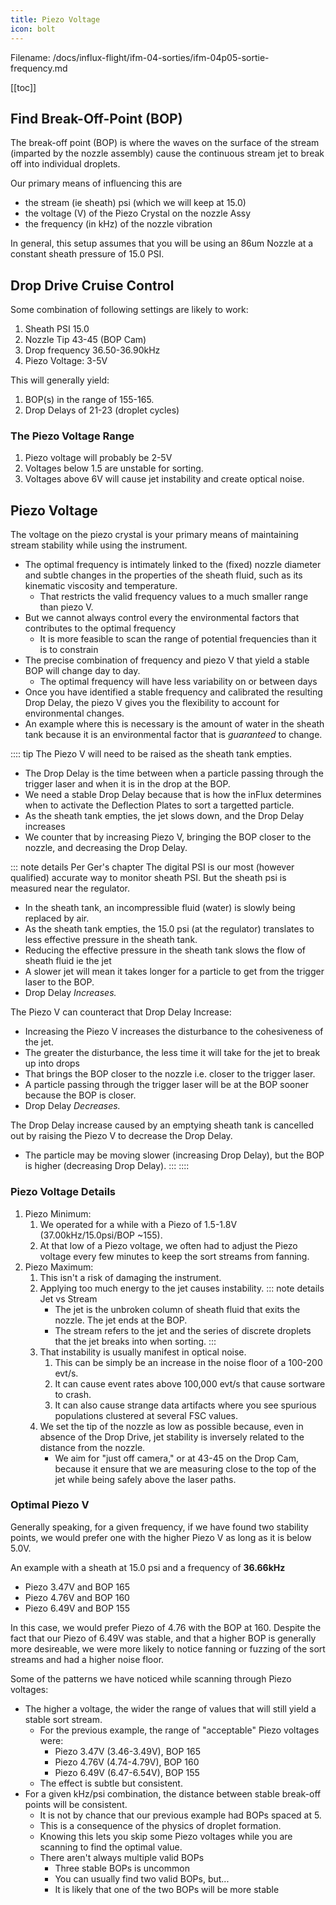 ```yaml
---
title: Piezo Voltage
icon: bolt
---
```


Filename: /docs/influx-flight/ifm-04-sorties/ifm-04p05-sortie-frequency.md

<!-- Reference Links -->
<!-- Usage -->
<!-- [img-label]: ./assets/filename.png -->
<!-- ![Caption Text][img-label] -->
<!-- Assets -->

<!-- URLs -->

<!-- End Ref Links -->


[[toc]]



## Find Break-Off-Point (BOP)

The break-off point (BOP) is where the waves on the surface of the stream (imparted by the nozzle assembly) cause the continuous stream jet to break off into individual droplets. 

Our primary means of influencing this are 
-   the stream (ie sheath) psi (which we will keep at 15.0)
-   the voltage (V) of the Piezo Crystal on the nozzle Assy 
-   the frequency (in kHz) of the nozzle vibration 

In general, this setup assumes that you will be using an 86um Nozzle at a constant sheath pressure of 15.0 PSI. 

## Drop Drive Cruise Control

Some combination of following settings are likely to work:
1.  Sheath PSI 15.0
2.  Nozzle Tip 43-45 (BOP Cam)
2.  Drop frequency 36.50-36.90kHz
3.  Piezo Voltage: 3-5V

This will generally yield:
1.  BOP(s) in the range of 155-165.
2.  Drop Delays of 21-23 (droplet cycles)

### The Piezo Voltage Range

1.  Piezo voltage will probably be 2-5V
2.  Voltages below 1.5 are unstable for sorting.
3.  Voltages above 6V will cause jet instability and create optical noise.

## Piezo Voltage

The voltage on the piezo crystal is your primary means of maintaining stream stability while using the instrument.
-   The optimal frequency is intimately linked  to the (fixed) nozzle diameter and subtle changes in the properties of the sheath fluid, such as its kinematic viscosity and temperature. 
    -   That restricts the valid frequency values to a much smaller range than piezo V.
-   But we cannot always control every the environmental factors that contributes to the optimal frequency
    -   It is more feasible to scan the range of potential frequencies than it is to constrain 
-   The precise combination of frequency and piezo V that yield a stable BOP will change day to day.
    -   The optimal frequency will have less variability on or between days
-   Once you have identified a stable frequency and calibrated the resulting Drop Delay, the piezo V gives you the flexibility to account for environmental changes.
-   An example where this is necessary is the amount of water in the sheath tank because it is an environmental factor that is *guaranteed* to change.

:::: tip The Piezo V will need to be raised as the sheath tank empties.

-   The Drop Delay is the time between when a particle passing through the trigger laser and when it is in the drop at the BOP.
-   We need a stable Drop Delay because that is how the inFlux determines when to activate the Deflection Plates to sort a targetted particle.
-   As the sheath tank empties, the jet slows down, and the Drop Delay increases
-   We counter that by increasing Piezo V, bringing the BOP closer to the nozzle, and decreasing the Drop Delay.

::: note details Per Ger's chapter
The digital PSI is our most (however qualified) accurate way to monitor sheath PSI. But the sheath psi is measured near the regulator. 
-   In the sheath tank, an incompressible fluid (water) is slowly being replaced by air. 
-   As the sheath tank empties,  the 15.0 psi (at the regulator) translates to less effective pressure in the sheath tank. 
-   Reducing the effective pressure in the sheath tank slows the flow of sheath fluid ie the jet
-   A slower jet will mean it takes longer for a particle to get from the trigger laser to the BOP.
-   Drop Delay *Increases.*

The Piezo V can counteract that Drop Delay Increase:
-   Increasing the Piezo V increases the disturbance to the cohesiveness of the jet.
-   The greater the disturbance, the less time it will take for the jet to break up into drops
-   That brings the BOP closer to the nozzle i.e. closer to the trigger laser.
-   A particle passing through the trigger laser will be at the BOP sooner because the BOP is closer.
-   Drop Delay *Decreases.*

The Drop Delay increase caused by an emptying sheath tank is cancelled out by raising the Piezo V to decrease the Drop Delay.
-   The particle may be moving slower (increasing Drop Delay), but the BOP is higher (decreasing Drop Delay).
:::
::::


### Piezo Voltage Details

1.  Piezo Minimum:
    1.  We operated for a while with a Piezo of 1.5-1.8V (37.00kHz/15.0psi/BOP ~155).
    2.  At that low of a Piezo voltage, we often had to adjust the Piezo voltage every few minutes to keep the sort streams from fanning.
3.  Piezo Maximum:
    1.  This isn't a risk of damaging the instrument. 
    2.  Applying too much energy to the jet causes instability.
        ::: note details Jet vs Stream
        -   The jet is the unbroken column of sheath fluid that exits the nozzle. The jet ends at the BOP. 
        -   The stream refers to the jet and the series of discrete droplets that the jet breaks into when sorting.
        :::
    3.  That instability is usually manifest in optical noise.
        1.  This can be simply be an increase in the noise floor of a 100-200 evt/s.
        2.  It can cause event rates above 100,000 evt/s that cause sortware to crash.
        3.  It can also cause strange data artifacts where you see spurious populations clustered at several FSC values.
    4.  We set the tip of the nozzle as low as possible because, even in absence of the Drop Drive, jet stability is inversely related to the distance from the nozzle.
        -   We aim for "just off camera," or at 43-45 on the Drop Cam, because it ensure that we are measuring close to the top of the jet while being safely above the laser paths.

### Optimal Piezo V

Generally speaking, for a given frequency, if we have found two stability points, we would prefer one with the higher Piezo V as long as it is below 5.0V. 
 
An example with a sheath at 15.0 psi and a frequency of **36.66kHz**
-   Piezo 3.47V and BOP 165
-   Piezo 4.76V and BOP 160
-   Piezo 6.49V and BOP 155

In this case, we would prefer Piezo of 4.76 with the BOP at 160. Despite the fact that our Piezo of 6.49V was stable, and that a higher BOP is generally more desireable, we were more likely to notice fanning or fuzzing of the sort streams and had a higher noise floor.

Some of the patterns we have noticed while scanning through Piezo voltages:
-   The higher a voltage, the wider the range of values that will still yield a stable sort stream.
    -   For the previous example, the range of "acceptable" Piezo voltages were:
        -   Piezo 3.47V (3.46-3.49V), BOP 165
        -   Piezo 4.76V (4.74-4.79V), BOP 160
        -   Piezo 6.49V (6.47-6.54V), BOP 155
    -   The effect is subtle but consistent.
-   For a given kHz/psi combination, the distance between stable break-off points will be consistent.
    -   It is not by chance that our previous example had BOPs spaced at 5.
    -   This is a consequence of the physics of droplet formation. 
    -   Knowing this lets you skip some Piezo voltages while you are scanning to find the optimal value.
    -   There aren't always multiple valid BOPs
        -   Three stable BOPs is uncommon
        -   You can usually find two valid BOPs, but...
        -   It is likely that one of the two BOPs will be more stable 
